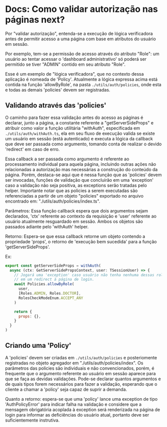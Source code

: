 # Docs: Como validar autorização nas páginas next?

Por "validar autorização", entenda-se a execução de lógica verificadora antes de permitir
acesso a uma página com base em atributos do usuário em sessão.

Por exemplo, tem-se a permissão de acesso através do atributo "Role": um usuário ao tentar acessar o 'dashboard administrativo' só poderá ser permitido se tiver "ADMIN" contido em seu atributo "Role".

Esse é um exemplo de "lógica verificadora", que no contexto dessa aplicação é nomeada de 'Policy'. Atualmente a lógica expressa acima está contida na função 'allowByRole', na pasta `./utils/auth/policies`, onde esta e todas as demais 'policies' devem ser registradas.

## Validando através das 'policies'

O caminho para fazer essa validação antes do acesso as páginas é declarar, junto a página,
a constante referente a "getServerSideProps" e atribuir como valor a função utilitária "withAuth", especificada em `./utils/auth/withAuth.ts`, ela em seu fluxo de execução valida se existe um usuário em sessão (está autenticado) e executa a lógica da callback que deve ser passada como argumento, tomando conta de realizar o devido 'redirect' em caso de erro.

Essa callback a ser passada como argumento é referente ao processamento individual para aquela página, incluindo outras ações não relacionadas a autorização mas necessárias a construção do conteúdo da página. Porém, destaca-se aqui que é nessa função que as 'policies' devem ser invocadas, funções de validação que concluirão em uma 'exception' caso a validação não seja positiva, as exceptions serão tratadas pelo helper. Importante notar que as policies a serem executadas são referenciadas a partir de um objeto "policies" exportado no arquivo encontrado em: "./utils/auth/policies/index.ts".

Parâmetros: Essa função callback espera que dois argumentos sejam declarados, 'ctx' referente ao contexto da requisição e 'user' referente ao usuário atualmente resguardado em sessão. Ambos os objetos são passados adiante pelo 'withAuth' helper.

Retorno: Espera-se que essa callback retorne um objeto contendo a propriedade 'props', o retorno de 'execução bem sucedida' para a função 'getServerSideProps'.

Ex:

```js
export const getServerSideProps = withAuth(
  async (ctx: GetServerSidePropsContext, user: TSessionUser) => {
    // Jogará uma 'exception' caso usuário não tenha nenhuma dessas roles, o que resultará
    // em um redirect à página de login.
    await Policies.allowByRole(
      user,
      [Roles.ADMIN, Roles.DOCTOR],
      RolesCheckModeEnum.ACCEPT_ANY
    )

    return {
      props: {},
    }
  }
)
```

## Criando uma 'Policy'

A 'policies' devem ser criadas em `./utils/auth/policies` e posteriomente registradas no objeto agregador em "./utils/auth/policies/index".
Os parâmetros das policies são individuais e não convencionados, porém, é frequente que o argumento referente ao usuário em sessão aparece para que se faça as devidas validações. Pode-se declarar quantos argumentos e de quais tipos forem necessários para fazer a validação, esperando que o cliente a chamar a 'policy' seja capaz de suprir a demanda.

Quanto a retorno: espera-se que uma 'policy' lance uma exception de tipo 'AuthPolicyError' para indicar falha na validação e considere que a mensagem obrigatória acoplada à exception será renderizada na página de login para informar as deficiências do usuário atual, portanto deve ser suficientemente instrutiva.
